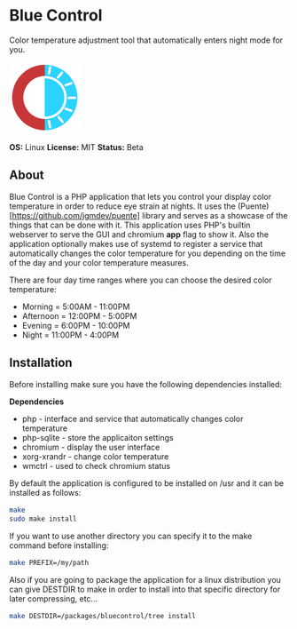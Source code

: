 # Blue Control

Color temperature adjustment tool that automatically enters night mode for
you.

![BlueColor Logo](https://raw.githubusercontent.com/jgmdev/bluecontrol/master/images/icon.png)

**OS:** Linux
**License:** MIT
**Status:** Beta

## About
Blue Control is a PHP application that lets you control your display 
color temperature in order to reduce eye strain at nights. It uses the
(Puente)[https://github.com/jgmdev/puente] library and serves as a showcase
of the things that can be done with it. This application uses PHP's builtin
webserver to serve the GUI and chromium **app** flag to show it. Also the
application optionally makes use of systemd to register a service that 
automatically changes the color temperature for you depending on the time
of the day and your color temperature measures.

There are four day time ranges where you can choose the desired color temperature:

* Morning = 5:00AM - 11:00PM
* Afternoon = 12:00PM - 5:00PM
* Evening = 6:00PM - 10:00PM
* Night = 11:00PM - 4:00PM

## Installation

Before installing make sure you have the following dependencies installed:

**Dependencies**

* php - interface and service that automatically changes color temperature
* php-sqlite - store the applicaiton settings
* chromium - display the user interface
* xorg-xrandr - change color temperature
* wmctrl - used to check chromium status

By default the application is configured to be installed on /usr and it can
be installed as follows:

```sh
make
sudo make install
```

If you want to use another directory you can specify it to the make command
before installing:

```sh
make PREFIX=/my/path
```

Also if you are going to package the application for a linux distribution
you can give DESTDIR to make in order to install into that specific directory
for later compressing, etc...

```sh
make DESTDIR=/packages/bluecontrol/tree install
```